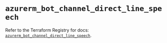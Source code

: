 # `azurerm_bot_channel_direct_line_speech`

Refer to the Terraform Registry for docs: [`azurerm_bot_channel_direct_line_speech`](https://registry.terraform.io/providers/hashicorp/azurerm/4.34.0/docs/resources/bot_channel_direct_line_speech).
